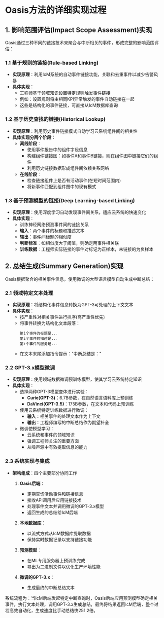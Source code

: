 # Oasis方法的详细实现过程

## 1. 影响范围评估(Impact Scope Assessment)实现

Oasis通过三种不同的链接技术来聚合与中断相关的事件，形成完整的影响范围评估：

### 1.1 基于规则的链接(Rule-based Linking)
- **实现原理**：利用IcM系统的自动事件链接功能，关联和去重事件以减少告警风暴
- **具体实现**：
  - 工程师基于领域知识设置特定规则触发事件链接
  - 例如：设置规则将由相同KPI异常触发的事件自动链接在一起
  - 这些是结构化的事件链接，可直接从IcM数据库查询

### 1.2 基于历史查找的链接(Historical Lookup)
- **实现原理**：利用历史事件链接模式自动学习云系统组件间的相关性
- **具体实现分两个阶段**：
  - **离线阶段**：
    - 使用事件报告中的组件字段信息
    - 构建组件链接图：如事件A和事件B链接，则在组件图中链接它们的组件
    - 利用历史链接数据形成组件间依赖关系网络
  - **在线阶段**：
    - 检查链接组件上是否有活动事件(在短时间范围内)
    - 将新事件匹配到组件图中的现有模式

### 1.3 基于预测模型的链接(Deep Learning-based Linking)
- **实现原理**：使用深度学习自动发现事件间关系，适应云系统的快速变化
- **具体实现**：
  - 训练神经网络预测事件间的链接关系
  - **输入**：两个事件的标题和描述文本
  - **输出**：事件间标题的相似度
  - **判断标准**：如相似度大于阈值，则确定两事件相关联
  - **训练数据**：工程师实际链接的事件对标记为正样本，未链接的为负样本

## 2. 总结生成(Summary Generation)实现

Oasis根据聚合的相关事件信息，使用微调的大型语言模型自动生成中断总结：

### 2.1 领域特定文本处理
- **实现原理**：将结构化事件信息转换为GPT-3可处理的上下文文本
- **具体实现**：
  - 按严重性对相关事件进行排序(高严重性优先)
  - 将事件转换为结构化文本段落：
    ```
    第i个事件的标题是...
    第i个事件的描述是...
    第i个事件的服务是...
    ```
  - 在文本末尾添加指令提示："中断总结是："

### 2.2 GPT-3.x模型微调
- **实现原理**：使用领域数据微调预训练模型，使其学习云系统特定知识
- **具体实现**：
  - 选择两种GPT-3模型变体进行实验：
    - **Curie(GPT-3)**：6.7B参数，在自然语言语料库上预训练
    - **DaVinci(GPT-3.5)**：175B参数，在文本和代码上预训练
  - 使用云系统特定训练数据进行微调：
    - **输入**：相关事件的处理文本作为上下文
    - **输出**：工程师编写的中断总结作为期望补全
  - 微调使模型学习：
    - 云系统和事件的领域知识
    - 强调工程师关注的重要方面
    - 从噪声源中有效提取信息的能力

### 2.3 系统实现与集成
- **架构组成**：四个主要部分协同工作
  1. **Oasis后端**：
     - 定期查询活动事件和链接信息
     - 接收API调用后应用链接技术
     - 处理事件文本并调用微调的GPT-3.x模型
     - 返回生成的总结给IcM后端
  
  2. **本地数据库**：
     - 以流式方式从IcM数据库提取数据
     - 保持实时数据记录以支持链接功能
  
  3. **预测模型**：
     - 在ML专用服务器上预训练完成
     - 导出为二进制文件以优化生产环境性能
  
  4. **微调的GPT-3.x**：
     - 生成最终的中断总结文本

系统流程为：当IcM后端发起特定中断查询时，Oasis后端应用预测模型确定相关事件，执行文本处理，调用GPT-3.x生成总结，最终将结果返回IcM后端，整个过程高效自动化，生成速度比手动总结快251.2倍。
